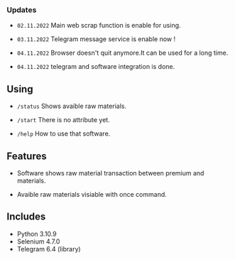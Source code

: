 ### Updates

 * `02.11.2022`  Main web scrap function is enable for using.
 
 * `03.11.2022`  Telegram message service is enable now !

 * `04.11.2022`  Browser doesn't quit anymore.It can be used for a long time.
 
 * `04.11.2022`  telegram and software integration is done.


 ## Using

 * `/status`  Shows avaible raw materials.

 * `/start`   There is no attribute yet.

 * `/help`    How to use that software.


## Features

* Software shows raw material transaction between premium and materials.

* Avaible raw materials visiable with once command.

 ## Includes
 * Python 3.10.9
 * Selenium 4.7.0
 * Telegram 6.4 (library)
